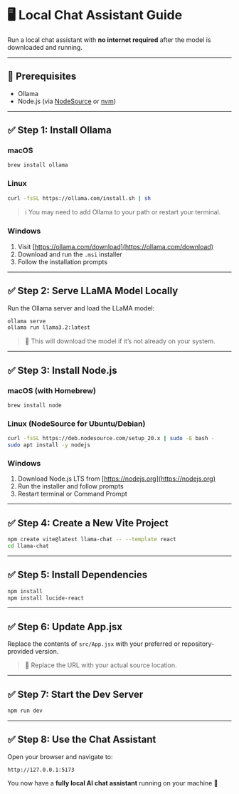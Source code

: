 # 🖥️ Local Chat Assistant Guide  
Run a local chat assistant with **no internet required** after the model is downloaded and running.

---

## 🔧 Prerequisites

- Ollama  
- Node.js (via [NodeSource](https://github.com/nodesource/distributions) or [nvm](https://github.com/nvm-sh/nvm))  

---

## ✅ Step 1: Install Ollama

### **macOS**
```bash
brew install ollama
```

### **Linux**
```bash
curl -fsSL https://ollama.com/install.sh | sh
```

> ℹ️ You may need to add Ollama to your path or restart your terminal.

### **Windows**
1. Visit [https://ollama.com/download](https://ollama.com/download)  
2. Download and run the `.msi` installer  
3. Follow the installation prompts

---

## ✅ Step 2: Serve LLaMA Model Locally  
Run the Ollama server and load the LLaMA model:

```bash
ollama serve
ollama run llama3.2:latest
```

> 🧠 This will download the model if it’s not already on your system.

---

## ✅ Step 3: Install Node.js

### **macOS (with Homebrew)**
```bash
brew install node
```

### **Linux (NodeSource for Ubuntu/Debian)**
```bash
curl -fsSL https://deb.nodesource.com/setup_20.x | sudo -E bash -
sudo apt install -y nodejs
```

### **Windows**
1. Download Node.js LTS from [https://nodejs.org](https://nodejs.org)  
2. Run the installer and follow prompts  
3. Restart terminal or Command Prompt

---

## ✅ Step 4: Create a New Vite Project

```bash
npm create vite@latest llama-chat -- --template react
cd llama-chat
```

---

## ✅ Step 5: Install Dependencies

```bash
npm install
npm install lucide-react
```

---

## ✅ Step 6: Update App.jsx

Replace the contents of `src/App.jsx` with your preferred or repository-provided version.

> 🔁 Replace the URL with your actual source location.

---

## ✅ Step 7: Start the Dev Server

```bash
npm run dev
```

---

## ✅ Step 8: Use the Chat Assistant

Open your browser and navigate to:

```
http://127.0.0.1:5173
```

You now have a **fully local AI chat assistant** running on your machine 🎉

